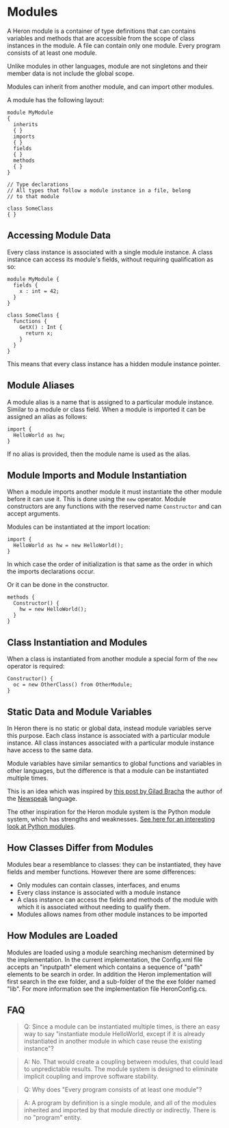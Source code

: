 # Modules #

A Heron module is a container of type definitions that can contains variables and methods that are accessible from the scope of class instances in the module. A file can contain only one module. Every program consists of at least one module.

Unlike modules in other languages, module are not singletons and their member data is not include the global scope.

Modules can inherit from another module, and can import other modules.

A module has the following layout:

```
module MyModule
{
  inherits
  { }
  imports
  { } 
  fields 
  { }
  methods
  { }
}

// Type declarations
// All types that follow a module instance in a file, belong
// to that module

class SomeClass 
{ }
```

## Accessing Module Data ##

Every class instance is associated with a single module instance. A class instance can access its module's fields, without requiring qualification as so:

```
module MyModule {
  fields {
    x : int = 42; 
  }
}

class SomeClass { 
  functions {
    GetX() : Int { 
      return x;
    }
  }
}
```

This means that every class instance has a hidden module instance pointer.

## Module Aliases ##

A module alias is a name that is assigned to a particular module instance. Similar to a module or class field. When a module is imported it can be assigned an alias as follows:

```
import {
  HelloWorld as hw;
}
```

If no alias is provided, then the module name is used as the alias.

## Module Imports and Module Instantiation ##

When a module imports another module it must instantiate the other module before it can use it. This is done using the `new` operator. Module constructors are any functions with the reserved name `Constructor` and can accept arguments.

Modules can be instantiated at the import location:

```
import {
  HelloWorld as hw = new HelloWorld();
}
```

In which case the order of initialization is that same as the order in which the imports declarations occur.

Or it can be done in the constructor.

```
methods {
  Constructor() {
    hw = new HelloWorld();
  }
}
```

## Class Instantiation and Modules ##

When a class is instantiated from another module a special form of the `new` operator is required:

```
Constructor() {
  oc = new OtherClass() from OtherModule; 
}
```

## Static Data and Module Variables ##

In Heron there is no static or global data, instead module variables serve this purpose. Each class instance is associated with a particular module instance. All class instances associated with a particular module instance have access to the same data.

Module variables have similar semantics to global functions and variables in other languages, but the difference is that a module can be instantiated multiple times.

This is an idea which was inspired by [this post by Gilad Bracha](http://gbracha.blogspot.com/2008/02/cutting-out-static.html) the author of the [Newspeak](http://newspeaklanguage.org/) language.

The other inspiration for the Heron module system is the Python module system, which has strengths and weaknesses. [See here for an interesting look at Python modules](http://washort.twistedmatrix.com/2011/01/modules-in-python-good-bad-and-ugly.html).

## How Classes Differ from Modules ##

Modules bear a resemblance to classes: they can be instantiated, they have fields and member functions. However there are some differences:

  * Only modules can contain classes, interfaces, and enums
  * Every class instance is associated with a module instance
  * A class instance can access the fields and methods of the module with which it is associated without needing to qualify them.
  * Modules allows names from other module instances to be imported

## How Modules are Loaded ##

Modules are loaded using a module searching mechanism determined by the implementation. In the current implementation, the Config.xml file accepts an "inputpath" element which contains a sequence of "path" elements to be search in order. In addition the Heron implementation will first search in the exe folder, and a sub-folder of the the exe folder named "lib". For more information see the implementation file HeronConfig.cs.

## FAQ ##

> Q: Since a module can be instantiated multiple times, is there an easy way to say   "instantiate module HelloWorld, except if it is already instantiated in another module in which case reuse the existing instance"?

> A: No. That would create a coupling between modules, that could lead to unpredictable results. The module system is designed to eliminate implicit coupling and improve software stability.

> Q: Why does "Every program consists of at least one module"?

> A: A program by definition is a single module, and all of the modules inherited and imported by that module directly or indirectly. There is no "program" entity.










